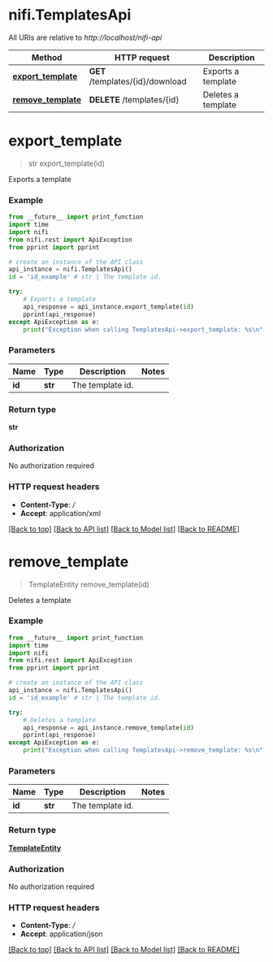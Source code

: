 # nifi.TemplatesApi

All URIs are relative to *http://localhost/nifi-api*

Method | HTTP request | Description
------------- | ------------- | -------------
[**export_template**](TemplatesApi.md#export_template) | **GET** /templates/{id}/download | Exports a template
[**remove_template**](TemplatesApi.md#remove_template) | **DELETE** /templates/{id} | Deletes a template


# **export_template**
> str export_template(id)

Exports a template



### Example 
```python
from __future__ import print_function
import time
import nifi
from nifi.rest import ApiException
from pprint import pprint

# create an instance of the API class
api_instance = nifi.TemplatesApi()
id = 'id_example' # str | The template id.

try: 
    # Exports a template
    api_response = api_instance.export_template(id)
    pprint(api_response)
except ApiException as e:
    print("Exception when calling TemplatesApi->export_template: %s\n" % e)
```

### Parameters

Name | Type | Description  | Notes
------------- | ------------- | ------------- | -------------
 **id** | **str**| The template id. | 

### Return type

**str**

### Authorization

No authorization required

### HTTP request headers

 - **Content-Type**: */*
 - **Accept**: application/xml

[[Back to top]](#) [[Back to API list]](../nifiDocs.md#documentation-for-api-endpoints) [[Back to Model list]](../nifiDocs.md#documentation-for-models) [[Back to README]](../nifiDocs.md)

# **remove_template**
> TemplateEntity remove_template(id)

Deletes a template



### Example 
```python
from __future__ import print_function
import time
import nifi
from nifi.rest import ApiException
from pprint import pprint

# create an instance of the API class
api_instance = nifi.TemplatesApi()
id = 'id_example' # str | The template id.

try: 
    # Deletes a template
    api_response = api_instance.remove_template(id)
    pprint(api_response)
except ApiException as e:
    print("Exception when calling TemplatesApi->remove_template: %s\n" % e)
```

### Parameters

Name | Type | Description  | Notes
------------- | ------------- | ------------- | -------------
 **id** | **str**| The template id. | 

### Return type

[**TemplateEntity**](TemplateEntity.md)

### Authorization

No authorization required

### HTTP request headers

 - **Content-Type**: */*
 - **Accept**: application/json

[[Back to top]](#) [[Back to API list]](../nifiDocs.md#documentation-for-api-endpoints) [[Back to Model list]](../nifiDocs.md#documentation-for-models) [[Back to README]](../nifiDocs.md)

